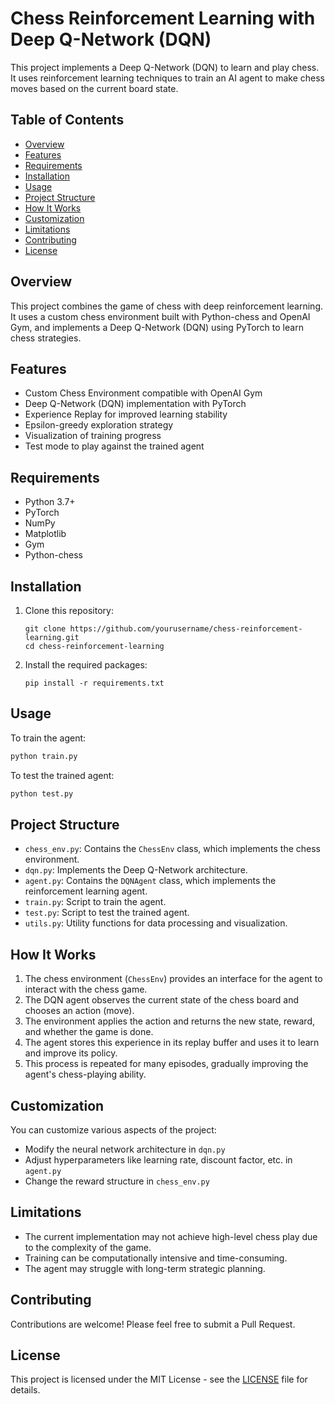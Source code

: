 # Chess Reinforcement Learning with Deep Q-Network (DQN)

This project implements a Deep Q-Network (DQN) to learn and play chess. It uses reinforcement learning techniques to train an AI agent to make chess moves based on the current board state.

## Table of Contents

- [Overview](#overview)
- [Features](#features)
- [Requirements](#requirements)
- [Installation](#installation)
- [Usage](#usage)
- [Project Structure](#project-structure)
- [How It Works](#how-it-works)
- [Customization](#customization)
- [Limitations](#limitations)
- [Contributing](#contributing)
- [License](#license)

## Overview

This project combines the game of chess with deep reinforcement learning. It uses a custom chess environment built with Python-chess and OpenAI Gym, and implements a Deep Q-Network (DQN) using PyTorch to learn chess strategies.

## Features

- Custom Chess Environment compatible with OpenAI Gym
- Deep Q-Network (DQN) implementation with PyTorch
- Experience Replay for improved learning stability
- Epsilon-greedy exploration strategy
- Visualization of training progress
- Test mode to play against the trained agent

## Requirements

- Python 3.7+
- PyTorch
- NumPy
- Matplotlib
- Gym
- Python-chess

## Installation

1. Clone this repository:
   ```
   git clone https://github.com/yourusername/chess-reinforcement-learning.git
   cd chess-reinforcement-learning
   ```

2. Install the required packages:
   ```
   pip install -r requirements.txt
   ```

## Usage

To train the agent:

```python
python train.py
```

To test the trained agent:

```python
python test.py
```

## Project Structure

- `chess_env.py`: Contains the `ChessEnv` class, which implements the chess environment.
- `dqn.py`: Implements the Deep Q-Network architecture.
- `agent.py`: Contains the `DQNAgent` class, which implements the reinforcement learning agent.
- `train.py`: Script to train the agent.
- `test.py`: Script to test the trained agent.
- `utils.py`: Utility functions for data processing and visualization.

## How It Works

1. The chess environment (`ChessEnv`) provides an interface for the agent to interact with the chess game.
2. The DQN agent observes the current state of the chess board and chooses an action (move).
3. The environment applies the action and returns the new state, reward, and whether the game is done.
4. The agent stores this experience in its replay buffer and uses it to learn and improve its policy.
5. This process is repeated for many episodes, gradually improving the agent's chess-playing ability.

## Customization

You can customize various aspects of the project:

- Modify the neural network architecture in `dqn.py`
- Adjust hyperparameters like learning rate, discount factor, etc. in `agent.py`
- Change the reward structure in `chess_env.py`

## Limitations

- The current implementation may not achieve high-level chess play due to the complexity of the game.
- Training can be computationally intensive and time-consuming.
- The agent may struggle with long-term strategic planning.

## Contributing

Contributions are welcome! Please feel free to submit a Pull Request.

## License

This project is licensed under the MIT License - see the [LICENSE](LICENSE) file for details.